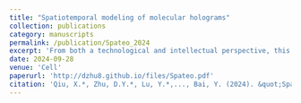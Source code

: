 ```yaml
---
title: "Spatiotemporal modeling of molecular holograms"
collection: publications
category: manuscripts
permalink: /publication/Spateo_2024
excerpt: 'From both a technological and intellectual perspective, this has been my most complex paper (and certainly the one that has taken the most time and effort!). We developed a suite of tools for spatiotemporal analysis at the embryo-scale, leveraging emergent spatial transcriptomics platforms to provide the data. Our tools enable study of spatial distribution and inference of cell-cell communication in 3D, and we used them to study the molecular characteristics of embryonic development using a mouse model. To this end, we generated a complete 3D molecular hologram of the mouse embryo at E9.5 and E11.5, with whole-transcriptome profiled at single-cell resolution covering nearly 9 million total cells- the first of its kind.'
date: 2024-09-28
venue: 'Cell'
paperurl: 'http://dzhu8.github.io/files/Spateo.pdf'
citation: 'Qiu, X.*, Zhu, D.Y.*, Lu, Y.*,..., Bai, Y. (2024). &quot;Spatiotemporal modeling of molecular holograms.&quot; <i>Cell</i>.'
---
```

